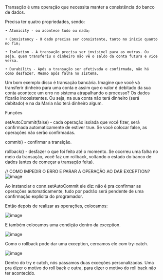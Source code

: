 Transação é uma operação que necessita manter a consistência do banco de dados.

Precisa ter quatro propriedades, sendo:

	• Atomicity - ou acontece tudo ou nada;

	• Consistency - O dado precisa ser consistente, tanto no inicio quanto no fim;

	• Isolation - A transação precisa ser invisivel para as outras. Ou seja, quem transferiu o dinheiro não vê o saldo da conta futura e vice versa.

	• Durability - Após a transação ser efetivada e confirmada, não há como desfazer. Mesmo após falha no sistema.

Um bom exemplo disso é transação bancária. Imagine que você vá transferir dinheiro para uma conta e assim que o valor é debitado da sua conta acontece um erro no sistema atrapalhando o processo? Os dados ficarão incosistentes. Ou seja, na sua conta não terá dinheiro (será debitado) e na da Maria não terá dinheiro algum. 


Funções

setAutoCommit(false) - cada operação isolada que você fizer, será confirmada automaticamente de estiver true. Se você colocar false, as operações não serão confirmadas.

commit() - confirmar a transição.

rollback() - desfazer o que foi feito até o momento. Se ocorreu uma falha no meio da transação, você faz um rollback, voltando o estado do banco de dados (antes de começar a transação feita).

// COMO IMPEDIR O ERRO E PARAR A OPERAÇÃO AO DAR EXCEPTION? ![image](https://github.com/zenonxd/jdbc6/assets/64092861/c128fe15-c7b6-4dd8-b675-3ed890e35e8f)

Ao instanciar o conn.setAutoCommit ele diz: não é pra confirmar as operações automaticamente, tudo por padrão será pendente de uma confirmação explicita do programador.

Então depois de realizar as operações, colocamos:

![image](https://github.com/zenonxd/jdbc6/assets/64092861/5ebd859e-ae41-4879-a7ef-d1c9cec5233b)

E também colocamos uma condição dentro da exception.

![image](https://github.com/zenonxd/jdbc6/assets/64092861/a6749fb3-0532-40a4-b9a3-b5760abf5f6d)

Como o rollback pode dar uma exception, cercamos ele com try-catch.

![image](https://github.com/zenonxd/jdbc6/assets/64092861/61583839-f1cd-4107-a03e-a84faa84e8ee)

Dentro do try e catch, nós passamos duas exceções personalizadas. Uma pra dizer o motivo do roll back e outra, para dizer o motivo do roll back não ter acontecido.

